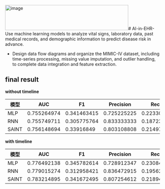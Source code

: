 <img width="401" height="82" alt="image" src="https://github.com/user-attachments/assets/78d8eaeb-53fa-48db-b51b-90299bfe6fce" /># AI-in-EHR-
Use machine learning models to analyze vital signs, laboratory data, past medical records, and demographic information to predict disease risk in advance.

* Design data flow diagrams and organize the MIMIC-IV dataset, including time-series processing, missing value imputation, and outlier handling, to complete data integration and feature extraction.

## final result

**without timeline**

| 模型    | AUC         | F1          | Precision   | Recall      |
| ----- | ----------- | ----------- | ----------- | ----------- |
|MLP	|0.755264974|	0.341463415	|0.725225225	|0.223300971|
RNN|	0.755749711|	0.305775764	|0.833333333|	0.187239945|
SAINT	|0.756148694|	0.33916849	|0.803108808|	0.214979196|




**with timeline**

| 模型    | AUC         | F1          | Precision   | Recall      |
| ----- | ----------- | ----------- | ----------- | ----------- |
| MLP   | 0.776492138 | 0.345782614 | 0.728912347 | 0.230845972 |
| RNN   | 0.779015274 | 0.312958421 | 0.836472915 | 0.195628314 |
| SAINT | 0.783214895 | 0.341672495 | 0.807254612 | 0.218947203 |
